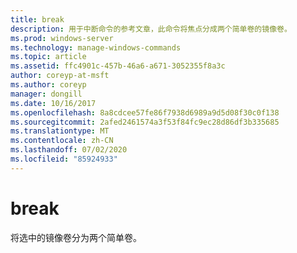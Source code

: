 ```yaml
---
title: break
description: 用于中断命令的参考文章，此命令将焦点分成两个简单卷的镜像卷。
ms.prod: windows-server
ms.technology: manage-windows-commands
ms.topic: article
ms.assetid: ffc4901c-457b-46a6-a671-3052355f8a3c
author: coreyp-at-msft
ms.author: coreyp
manager: dongill
ms.date: 10/16/2017
ms.openlocfilehash: 8a8cdcee57fe86f7938d6989a9d5d08f30c0f138
ms.sourcegitcommit: 2afed2461574a3f53f84fc9ec28d86df3b335685
ms.translationtype: MT
ms.contentlocale: zh-CN
ms.lasthandoff: 07/02/2020
ms.locfileid: "85924933"
---
```

# <a name="break"></a>break

将选中的镜像卷分为两个简单卷。
